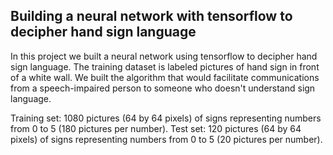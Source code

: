 ## Building a neural network with tensorflow to decipher hand sign language

In this project we built a neural network using tensorflow to decipher hand sign language. The training dataset is labeled pictures of hand sign in front of a white wall. We built the algorithm that would facilitate communications from a speech-impaired person to someone who doesn't understand sign language.

Training set: 1080 pictures (64 by 64 pixels) of signs representing numbers from 0 to 5 (180 pictures per number).
Test set: 120 pictures (64 by 64 pixels) of signs representing numbers from 0 to 5 (20 pictures per number).
